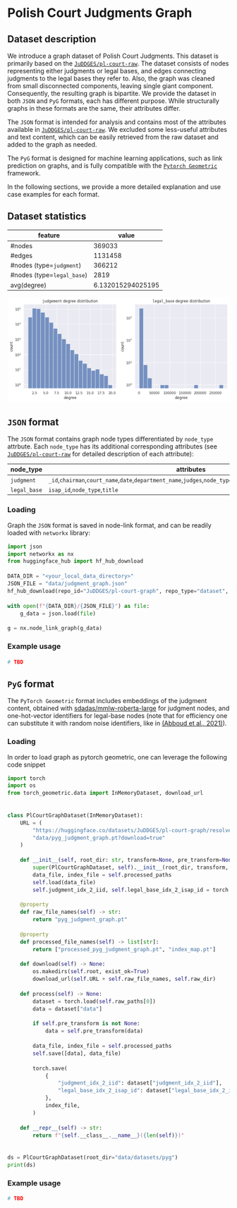 # Polish Court Judgments Graph

## Dataset description
We introduce a graph dataset of Polish Court Judgments. This dataset is primarily based on the [`JuDDGES/pl-court-raw`](https://huggingface.co/datasets/JuDDGES/pl-court-raw). The dataset consists of nodes representing either judgments or legal bases, and edges connecting judgments to the legal bases they refer to. Also, the graph was cleaned from small disconnected components, leaving single giant component. Consequently, the resulting graph is bipartite. We provide the dataset in both `JSON` and `PyG` formats, each has different purpose. While structurally graphs in these formats are the same, their attributes differ. 

The `JSON` format is intended for analysis and contains most of the attributes available in [`JuDDGES/pl-court-raw`](https://huggingface.co/datasets/JuDDGES/pl-court-raw). We excluded some less-useful attributes and text content, which can be easily retrieved from the raw dataset and added to the graph as needed.

The `PyG` format is designed for machine learning applications, such as link prediction on graphs, and is fully compatible with the [`Pytorch Geometric`](https://github.com/pyg-team/pytorch_geometric) framework. 

In the following sections, we provide a more detailed explanation and use case examples for each format.

## Dataset statistics

| feature                    | value                |
|----------------------------|----------------------|
| #nodes                     | 369033        |
| #edges                     | 1131458        |
| #nodes (type=`judgment`)  | 366212    |
| #nodes (type=`legal_base`) | 2819 |
| avg(degree)                | 6.132015294025195       |

    
![png](../images/degree_distribution.png)
    


## `JSON` format

The `JSON` format contains graph node types differentiated by `node_type` attrbute. Each `node_type` has its additional corresponding attributes (see [`JuDDGES/pl-court-raw`](https://huggingface.co/datasets/JuDDGES/pl-court-raw) for detailed description of each attribute):

| node_type    | attributes                                                                                                          |
|--------------|---------------------------------------------------------------------------------------------------------------------|
| `judgment`   | `_id`,`chairman`,`court_name`,`date`,`department_name`,`judges`,`node_type`,`publisher`,`recorder`,`signature`,`type`  |
| `legal_base` | `isap_id`,`node_type`,`title`                                                                                                |

### Loading
Graph the `JSON` format is saved in node-link format, and can be readily loaded with `networkx` library:

```python
import json
import networkx as nx
from huggingface_hub import hf_hub_download

DATA_DIR = "<your_local_data_directory>"
JSON_FILE = "data/judgment_graph.json"
hf_hub_download(repo_id="JuDDGES/pl-court-graph", repo_type="dataset", filename=JSON_FILE, local_dir=DATA_DIR)

with open(f"{DATA_DIR}/{JSON_FILE}") as file:
    g_data = json.load(file)

g = nx.node_link_graph(g_data)
```

### Example usage
```python
# TBD
```

## `PyG` format

The `PyTorch Geometric` format includes embeddings of the judgment content, obtained with [sdadas/mmlw-roberta-large](https://huggingface.co/sdadas/mmlw-roberta-large) for judgment nodes, 
and one-hot-vector identifiers for legal-base nodes (note that for efficiency one can substitute it with random noise identifiers, 
like in [(Abboud et al., 2021)](https://arxiv.org/abs/2010.01179)).
    


### Loading
In order to load graph as pytorch geometric, one can leverage the following code snippet
```python
import torch
import os
from torch_geometric.data import InMemoryDataset, download_url


class PlCourtGraphDataset(InMemoryDataset):
    URL = (
        "https://huggingface.co/datasets/JuDDGES/pl-court-graph/resolve/main/"
        "data/pyg_judgment_graph.pt?download=true"
    )

    def __init__(self, root_dir: str, transform=None, pre_transform=None):
        super(PlCourtGraphDataset, self).__init__(root_dir, transform, pre_transform)
        data_file, index_file = self.processed_paths
        self.load(data_file)
        self.judgment_idx_2_iid, self.legal_base_idx_2_isap_id = torch.load(index_file).values()

    @property
    def raw_file_names(self) -> str:
        return "pyg_judgment_graph.pt"

    @property
    def processed_file_names(self) -> list[str]:
        return ["processed_pyg_judgment_graph.pt", "index_map.pt"]

    def download(self) -> None:
        os.makedirs(self.root, exist_ok=True)
        download_url(self.URL + self.raw_file_names, self.raw_dir)

    def process(self) -> None:
        dataset = torch.load(self.raw_paths[0])
        data = dataset["data"]

        if self.pre_transform is not None:
            data = self.pre_transform(data)

        data_file, index_file = self.processed_paths
        self.save([data], data_file)

        torch.save(
            {
                "judgment_idx_2_iid": dataset["judgment_idx_2_iid"],
                "legal_base_idx_2_isap_id": dataset["legal_base_idx_2_isap_id"],
            },
            index_file,
        )

    def __repr__(self) -> str:
        return f"{self.__class__.__name__}({len(self)})"


ds = PlCourtGraphDataset(root_dir="data/datasets/pyg")
print(ds)
```

### Example usage
```python
# TBD
```